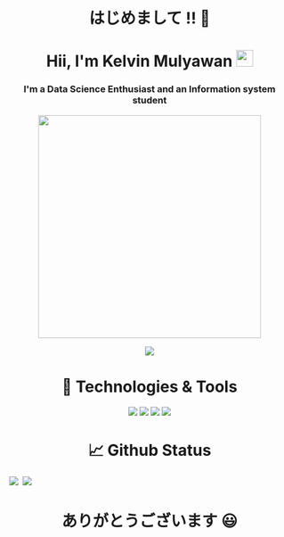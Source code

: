 <!-- Greeting -->
<h1 align="center">はじめまして !! 🐲</h1>
<!-- Part 1 -->
<h1 align="center">Hii, I'm Kelvin Mulyawan <img src="https://raw.githubusercontent.com/KelvinMulyawan/KelvinMulyawan/master/wave.gif" width="30px"></h1>
<h3 align="center">I'm a Data Science Enthusiast and an Information system student</h3>

<!-- Github Metrics -->
<p align="center"><img alt="" width="400" src="https://github.com/KelvinMulyawan/KelvinMulyawan/blob/master/metrics.classic.svg"><img width="900" height="1" alt=""></p>

<p align="center"><a href="https://www.linkedin.com/in/kelvin-mulyawan-bb6617217"><img src="https://img.shields.io/badge/linkedin-%230077B5.svg?style=for-the-badge&logo=linkedin&logoColor=white"></a></p>

<!-- Technologies and Tools -->
<h1 align="center">🔧 Technologies & Tools</h1>
<div class="inline-block" align="center">
    <img src="https://img.shields.io/badge/Editor-Jupyter_Notebook-informational?style=flat&logo=jupyter&logoColor=white&color=2bbc8a">
    <img src="https://img.shields.io/badge/Code-Python-informational?style=flat&logo=python&logoColor=white&color=blue">
    <img src="https://img.shields.io/badge/Package-pandas-informational?style=flat&logo=pandas&logoColor=white&color=2bbc8a">
    <img src="https://img.shields.io/badge/Package-scikit_learn-informational?style=flat&logo=scikit-learn&logoColor=white&color=orange">
 </div>

<!-- GitHub Status -->
<h1 align="center">&#x1f4c8; Github Status</h1>
<div class="inline-block">
    <img src="https://github-readme-stats.vercel.app/api?username=KelvinMulyawan&theme=algolia&column=7&no-frame=true&show_icons=true" />&nbsp;
    <img src="https://github-readme-stats.vercel.app/api/top-langs/?username=KelvinMulyawan&hide=C,html,CSS,C++&theme=algolia&column=7&no-frame=true&layout=compact"/>
</div>

<!-- Closing Statement -->
<h1 align="center">ありがとうございます 😃</h1>
